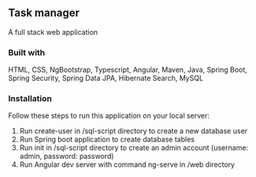 ## Task manager
A full stack web application

### Built with
HTML, CSS, NgBootstrap, Typescript, Angular, Maven, Java, Spring Boot, Spring Security, Spring Data JPA, Hibernate Search, MySQL

### Installation
Follow these steps to run this application on your local server:
1. Run create-user in /sql-script directory to create a new database user
2. Run Spring boot application to create database tables
3. Run init in /sql-script directory to create an admin account (username: admin, password: password)
4. Run Angular dev server with command ng-serve in /web directory







